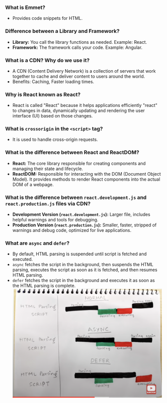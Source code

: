 ### What is Emmet?
- Provides code snippets for HTML.

### Difference between a Library and Framework?
- **Library:** You call the library functions as needed. Example: React.
- **Framework:** The framework calls your code. Example: Angular.

### What is a CDN? Why do we use it?
- A CDN (Content Delivery Network) is a collection of servers that work together to cache and deliver content to users around the world.
- Benefits: Caching, Faster loading times.

### Why is React known as React?
- React is called "React" because it helps applications efficiently "react" to changes in data, dynamically updating and rendering the user interface (UI) based on those changes.

### What is `crossorigin` in the `<script>` tag?
- It is used to handle cross-origin requests.

### What is the difference between React and ReactDOM?
- **React:** The core library responsible for creating components and managing their state and lifecycle.
- **ReactDOM:** Responsible for interacting with the DOM (Document Object Model). It provides methods to render React components into the actual DOM of a webpage.

### What is the difference between `react.development.js` and `react.production.js` files via CDN?
- **Development Version (`react.development.js`):** Larger file, includes helpful warnings and tools for debugging.
- **Production Version (`react.production.js`):** Smaller, faster, stripped of warnings and debug code, optimized for live applications.

### What are `async` and `defer`? 
- By default, HTML parsing is suspended until script is fetched and executed.
- `async` fetches the script in the background, then suspends the HTML parsing, executes the script as soon as it is fetched, and then resumes HTML parsing.
- `defer` fetches the script in the background and executes it as soon as the HTML parsing is complete.
![alt text](image.png)